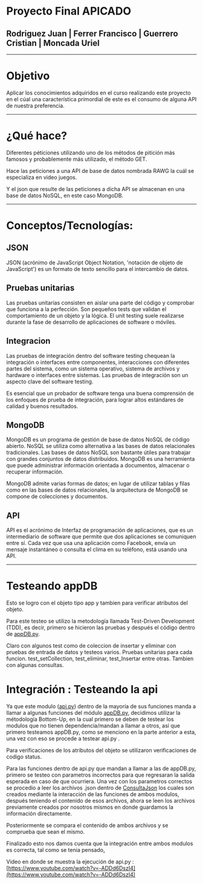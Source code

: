 # Proyecto Final APICADO
## Rodriguez Juan | Ferrer Francisco | Guerrero Cristian | Moncada Uriel
___
# Objetivo
Aplicar los conocimientos adquiridos en el curso realizando este proyecto en el cúal una característica primordial de este es el consumo de alguna API de nuestra preferencia.
___
# ¿Qué hace?
Diferentes péticiones utilizando uno de los métodos de pitición más famosos y probablemente más utilizado, el método
GET.

Hace las peticiones a una API de base de datos nombrada RAWG la cuál se especializa en video juegos.

Y el json que resulte de las peticiones a dicha API se almacenan en una base de datos NoSQL, en este caso MongoDB.
___
# Conceptos/Tecnologías:
## JSON
JSON (acrónimo de JavaScript Object Notation, 'notación de objeto de JavaScript') es un formato de texto sencillo para el intercambio de datos.

## Pruebas unitarias
Las pruebas unitarias consisten en aislar una parte del código y comprobar que funciona a la perfección. Son pequeños tests que validan el comportamiento de un objeto y la lógica. El unit testing suele realizarse durante la fase de desarrollo de aplicaciones de software o móviles.

## Integracion
Las pruebas de integración dentro del software testing chequean la integración o interfaces entre componentes, interacciones con diferentes partes del sistema, como un sistema operativo, sistema de archivos y hardware o interfaces entre sistemas. Las pruebas de integración son un aspecto clave del software testing.

Es esencial que un probador de software tenga una buena comprensión de los enfoques de prueba de integración, para lograr altos estándares de calidad y buenos resultados. 

## MongoDB
MongoDB es un programa de gestión de base de datos NoSQL de código abierto. NoSQL se utiliza como alternativa a las bases de datos relacionales tradicionales. Las bases de datos NoSQL son bastante útiles para trabajar con grandes conjuntos de datos distribuidos. MongoDB es una herramienta que puede administrar información orientada a documentos, almacenar o recuperar información.

MongoDB admite varias formas de datos; en lugar de utilizar tablas y filas como en las bases de datos relacionales, la arquitectura de MongoDB se compone de colecciones y documentos.

## API
API es el acrónimo de Interfaz de programación de aplicaciones, que es un intermediario de software que permite que dos aplicaciones se comuniquen entre sí. Cada vez que usa una aplicación como Facebook, envía un mensaje instantáneo o consulta el clima en su teléfono, está usando una API.
___
# Testeando appDB
Esto se logro con el objeto tipo app y tambien para verificar atributos del objeto.

Para este testeo se utilizo la metodología llamada Test-Driven Development (TDD), es decir, 
primero se hicieron las pruebas y después el código dentro de [appDB.py](appDB.py).

Claro con algunos test como de coleccion de insertar y eliminar
con pruebas de entrada de datos y testeos varios.
Pruebas unitarias para cada funcion.
test_setCollection, test_eliminar, test_Insertar entre otras.
Tambien con algunas consultas.

# Integración : Testeando la api
Ya que este modulo ([api.py](api.py)) dentro de la mayoría de sus funciones manda a llamar a algunas funciones del módulo [appDB.py](appDB.py), decidimos utilizar la métodología Bottom-Up, en la cual primero se deben de testear los modulos que no tienen dependencia/mandan a llamar a otros, así que primero testeamos appDB.py, como se menciono en
la parte anterior a esta, una vez con eso se procede a testear api.py .

Para verificaciones de los atributos del objeto se utilizaron verificaciones de codigo status.

Para las funciones dentro de api.py que mandan a llamar a las de appDB.py, primero se testeo
con parametros incorrectos para que regresaran la salida esperada en caso de que ocurriera.
Una vez con los parametros correctos se procedio a leer los archivos .json dentro de [ConsultaJson](/ConsultaJson/) los cuales son creados mediante la interacción de las funciones de ambos modulos, después teniendo el contenido de esos archivos, ahora se leen los archivos previamente creados por nosotros mismos en donde guardamos la información directamente.

Posteriormente se compara el contenido de ambos archivos y se comprueba que sean el mismo.

Finalizado esto nos damos cuenta que la integración entre ambos modulos es correcta, tal como se tenia pensado[.](https://www.youtube.com/watch?v=2th30Z3lXF4)


Video en donde se muestra la ejecución de api.py : [https://www.youtube.com/watch?v=-ADDd6DszI4](https://www.youtube.com/watch?v=-ADDd6DszI4)
